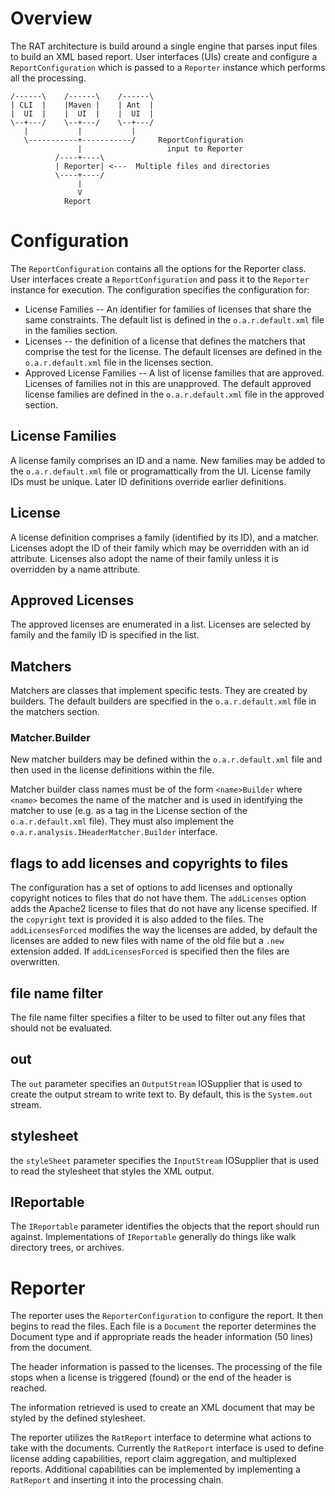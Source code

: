 <!---
 Licensed to the Apache Software Foundation (ASF) under one or more
 contributor license agreements.  See the NOTICE file distributed with
 this work for additional information regarding copyright ownership.
 The ASF licenses this file to You under the Apache License, Version 2.0
 (the "License"); you may not use this file except in compliance with
 the License.  You may obtain a copy of the License at

      http://www.apache.org/licenses/LICENSE-2.0

 Unless required by applicable law or agreed to in writing, software
 distributed under the License is distributed on an "AS IS" BASIS,
 WITHOUT WARRANTIES OR CONDITIONS OF ANY KIND, either express or implied.
 See the License for the specific language governing permissions and
 limitations under the License.
-->

# Overview

The RAT architecture is build around a single engine that parses input files to build an XML based report.  User interfaces (UIs) create and configure a `ReportConfiguration` which is passed to a `Reporter` instance which performs all the processing.

```
/------\    /------\    /------\
| CLI  |    |Maven |    | Ant  |
|  UI  |    |  UI  |    |  UI  |
\--+---/    \--+---/    \--+---/
   |           |           |
   \-----------+-----------/     ReportConfiguration
               |                   input to Reporter
          /----+----\
          | Reporter| <---  Multiple files and directories
          \----+----/
               |
               V
            Report

```

# Configuration

The `ReportConfiguration` contains all the options for the Reporter class. User interfaces create a `ReportConfiguration` and pass it to the `Reporter` instance for execution. The configuration specifies the configuration for:

* License Families -- An identifier for families of licenses that share the same constraints.  The default list is defined in the `o.a.r.default.xml` file in the families section.
* Licenses -- the definition of a license that defines the matchers that comprise the test for the license.  The default licenses are defined in the  `o.a.r.default.xml` file in the licenses section.
* Approved License Families -- A list of license families that are approved. Licenses of families not in this are unapproved.  The default approved license families are defined in the  `o.a.r.default.xml` file in the approved section.

## License Families

A license family comprises an ID and a name. New families may be added to the `o.a.r.default.xml` file or programattically from the UI.  License family IDs must be unique.  Later ID definitions override earlier definitions.

## License

A license definition comprises a family (identified by its ID), and a matcher. Licenses adopt the ID of their family which may be overridden with an id attribute.  Licenses also adopt the name of their family unless it is overridden by a name attribute.

## Approved Licenses

The approved licenses are enumerated in a list. Licenses are selected by family and the family ID is specified in the list.

## Matchers

Matchers are classes that implement specific tests.  They are created by builders.  The default builders are specified in the  `o.a.r.default.xml` file in the matchers section.

### Matcher.Builder

New matcher builders may be defined within the `o.a.r.default.xml` file and then used in the license definitions within the file.

Matcher builder class names must be of the form `<name>Builder` where `<name>` becomes the name of the matcher and is used in identifying the matcher to use (e.g. as a tag in the License section of the `o.a.r.default.xml` file).  They must also implement the `o.a.r.analysis.IHeaderMatcher.Builder` interface.

## flags to add licenses and copyrights to files

The configuration has a set of options to add licenses and optionally copyright notices to files that do not have them.
The `addLicenses` option adds the Apache2 license to files that do not have any license specified.
If the `copyright` text is provided it is also added to the files.
The `addLicensesForced` modifies the way the licenses are added, by default the licenses are added to new files with name of the old file but a `.new` extension added.
If `addLicensesForced` is specified then the files are overwritten.

## file name filter

The file name filter specifies a filter to be used to filter out any files that should not be evaluated.

## out

The `out` parameter specifies an `OutputStream` IOSupplier that is used to create the output stream to write text to.  By default, this is the `System.out` stream.

## stylesheet

the `styleSheet` parameter specifies the `InputStream` IOSupplier that is used to read the stylesheet that styles the XML output.

## IReportable

The `IReportable` parameter identifies the objects that the report should run against.
Implementations of `IReportable` generally do things like walk directory trees, or archives.

# Reporter

The reporter uses the `ReporterConfiguration` to configure the report.  It then begins to read the files.
Each file is a `Document` the reporter determines the Document type and if appropriate reads the header information (50 lines) from the document.

The header information is passed to the licenses.  The processing of the file stops when a license is triggered (found) or the end of the header is reached.

The information retrieved is used to create an XML document that may be styled by the defined stylesheet.

The reporter utilizes the `RatReport` interface to determine what actions to take with the documents.
Currently the `RatReport` interface is used to define license adding capabilities, report claim aggregation, and multiplexed reports.
Additional capabilities can be implemented by implementing a `RatReport` and inserting it into the processing chain.
